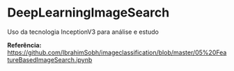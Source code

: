 # DeepLearningImageSearch

Uso da tecnologia InceptionV3 para análise e estudo

**Referência:** https://github.com/IbrahimSobh/imageclassification/blob/master/05%20FeatureBasedImageSearch.ipynb
